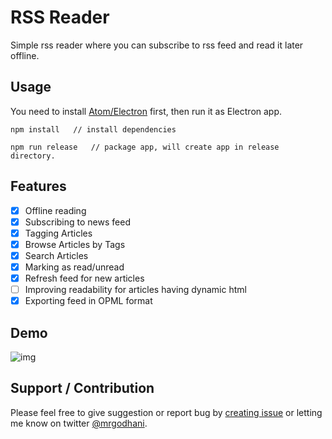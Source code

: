 RSS Reader
==============

Simple rss reader where you can subscribe to rss feed and read it later offline.

## Usage

You need to install [Atom/Electron](https://github.com/atom/electron) first, then run it as Electron app.

```
npm install   // install dependencies

npm run release   // package app, will create app in release directory.

```

## Features

- [x] Offline reading
- [x] Subscribing to news feed
- [x] Tagging Articles
- [x] Browse Articles by Tags
- [x] Search Articles
- [x] Marking as read/unread
- [x] Refresh feed for new articles
- [ ] Improving readability for articles having dynamic html
- [x] Exporting feed in OPML format

## Demo

![img](./images/rssreaderdemo.gif)

## Support / Contribution

Please feel free to give suggestion or report bug by [creating issue](https://github.com/mrgodhani/rss-reader/issues) or letting me know on twitter [@mrgodhani](https://twitter.com/mrgodhani).
